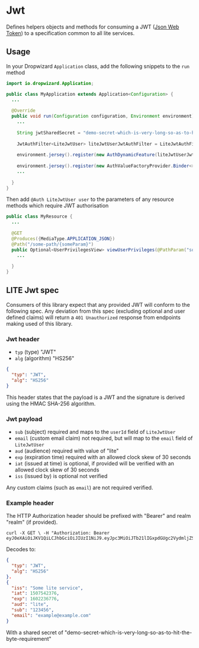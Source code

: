 # Jwt

Defines helpers objects and methods for consuming a JWT ([Json Web Token](https://jwt.io/)) to a specification common to 
all lite services. 

## Usage

In your Dropwizard `Application` class, add the following snippets to the `run` method
```java
import io.dropwizard.Application;

public class MyApplication extends Application<Configuration> {
  ...
  
  @Override
  public void run(Configuration configuration, Environment environment) throws Exception {
    ...
    
    String jwtSharedSecret = "demo-secret-which-is-very-long-so-as-to-hit-the-byte-requirement";
    
    JwtAuthFilter<LiteJwtUser> liteJwtUserJwtAuthFilter = LiteJwtAuthFilterHelper.buildAuthFilter(jwtSharedSecret);
    
    environment.jersey().register(new AuthDynamicFeature(liteJwtUserJwtAuthFilter));
    
    environment.jersey().register(new AuthValueFactoryProvider.Binder<>(LiteJwtUser.class));
    ...
    
  } 
}

```

Then add `@Auth LiteJwtUser user` to the parameters of any resource methods which require JWT authorisation

```java
public class MyResource {
  ...
  
  @GET
  @Produces({MediaType.APPLICATION_JSON})
  @Path("/some-path/{someParam}")
  public Optional<UserPrivilegesView> viewUserPrivileges(@PathParam("someParam") String someParam, @Auth LiteJwtUser user) {
    ...
    
  }
}

```

## LITE Jwt spec
Consumers of this library expect that any provided JWT will conform to the following spec. Any deviation from this spec 
(excluding optional and user defined claims) will return a `401 Unauthorized` response from endpoints making used of this library.

### Jwt header
* `typ` (type) "JWT"
* `alg` (algorithm) "HS256"

```json 
{
  "typ": "JWT",
  "alg": "HS256"
}
``` 

This header states that the payload is a JWT and the signature is derived using the HMAC SHA-256 algorithm.

### Jwt payload
* `sub` (subject) required and maps to the `userId` field of `LiteJwtUser`
* `email` (custom email claim) not required, but will map to the `email` field of `LiteJwtUser`
* `aud` (audience) required with value of "lite"
* `exp` (expiration time) required with an allowed clock skew of 30 seconds
* `iat` (issued at time) is optional, if provided will be verified with an allowed clock skew of 30 seconds
* `iss` (issued by) is optional not verified

Any custom claims (such as `email`) are not required verified.

### Example header
The HTTP Authorization header should be prefixed with "Bearer" and realm "realm" (if provided).

```text
curl -X GET \ -H "Authorization: Bearer eyJ0eXAiOiJKV1QiLCJhbGciOiJIUzI1NiJ9.eyJpc3MiOiJTb21lIGxpdGUgc2VydmljZSIsImlhdCI6MTUwNzU0MjM3NiwiZXhwIjoxNjAyMjM2Nzc2LCJhdWQiOiJsaXRlIiwic3ViIjoiMTIzNDU2IiwiZW1haWwiOiJleGFtcGxlQGV4YW1wbGUuY29tIn0.wC_Jc4cOoM4UFX7UHHD3hCUcz8b9UPL_ImncY5FtAho"
```     
     
Decodes to:
```json 
{
  "typ": "JWT",
  "alg": "HS256"
}.
{
  "iss": "Some lite service",
  "iat": 1507542376,
  "exp": 1602236776,
  "aud": "lite",
  "sub": "123456",
  "email": "example@example.com"
}
```
With a shared secret of "demo-secret-which-is-very-long-so-as-to-hit-the-byte-requirement" 
